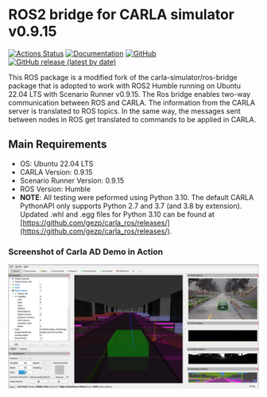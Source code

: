 # ROS2 bridge for CARLA simulator v0.9.15

[![Actions Status](https://github.com/carla-simulator/ros-bridge/workflows/CI/badge.svg)](https://github.com/carla-simulator/ros-bridge)
[![Documentation](https://readthedocs.org/projects/carla/badge/?version=latest)](http://carla.readthedocs.io)
[![GitHub](https://img.shields.io/github/license/carla-simulator/ros-bridge)](https://github.com/carla-simulator/ros-bridge/blob/master/LICENSE)
[![GitHub release (latest by date)](https://img.shields.io/github/v/release/carla-simulator/ros-bridge)](https://github.com/carla-simulator/ros-bridge/releases/latest)

This ROS package is a modified fork of the carla-simulator/ros-bridge package that is adopted to work with ROS2 Humble running on Ubuntu 22.04 LTS with Scenario Runner v0.9.15. The Ros bridge enables two-way communication between ROS and CARLA. The information from the CARLA server is translated to ROS topics. In the same way, the messages sent between nodes in ROS get translated to commands to be applied in CARLA.

## Main Requirements

- OS: Ubuntu 22.04 LTS
- CARLA Version: 0.9.15
- Scenario Runner Version: 0.9.15
- ROS Version: Humble
- **NOTE**: All testing were peformed using Python 3.10. The default CARLA PythonAPI only supports Python 2.7 and 3.7 (and 3.8 by extension). Updated .whl and .egg files for Python 3.10 can be found at [https://github.com/gezp/carla_ros/releases/](https://github.com/gezp/carla_ros/releases/).

### Screenshot of Carla AD Demo in Action 

![rviz setup](./docs/images/ad_demo.png "AD Demo")


